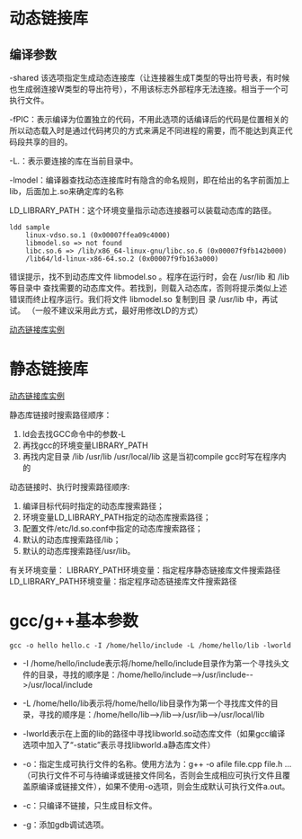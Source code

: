 # 动态链接库

## 编译参数

-shared 该选项指定生成动态连接库（让连接器生成T类型的导出符号表，有时候也生成弱连接W类型的导出符号），不用该标志外部程序无法连接。相当于一个可执行文件。

-fPIC：表示编译为位置独立的代码，不用此选项的话编译后的代码是位置相关的所以动态载入时是通过代码拷贝的方式来满足不同进程的需要，而不能达到真正代码段共享的目的。

-L.：表示要连接的库在当前目录中。

-lmodel：编译器查找动态连接库时有隐含的命名规则，即在给出的名字前面加上lib，后面加上.so来确定库的名称

 LD_LIBRARY_PATH：这个环境变量指示动态连接器可以装载动态库的路径。

```shell
ldd sample
	linux-vdso.so.1 (0x00007ffea09c4000)
	libmodel.so => not found
	libc.so.6 => /lib/x86_64-linux-gnu/libc.so.6 (0x00007f9fb142b000)
	/lib64/ld-linux-x86-64.so.2 (0x00007f9fb163a000)
```

错误提示，找不到动态库文件 libmodel.so 。程序在运行时，会在 /usr/lib 和 /lib 等目录中 查找需要的动态库文件。若找到，则载入动态库，否则将提示类似上述错误而终止程序运行。我们将文件 libmodel.so 复制到目 录 /usr/lib 中，再试试。 （一般不建议采用此方式，最好用修改LD的方式）

[动态链接库实例](sample/sample1)

# 静态链接库

[动态链接库实例](sample/sample2)


 静态库链接时搜索路径顺序： 
1. ld会去找GCC命令中的参数-L
2. 再找gcc的环境变量LIBRARY_PATH
3. 再找内定目录 /lib /usr/lib /usr/local/lib 这是当初compile gcc时写在程序内的

动态链接时、执行时搜索路径顺序:
1. 编译目标代码时指定的动态库搜索路径；
2. 环境变量LD_LIBRARY_PATH指定的动态库搜索路径；
3. 配置文件/etc/ld.so.conf中指定的动态库搜索路径；
4. 默认的动态库搜索路径/lib；
5. 默认的动态库搜索路径/usr/lib。

有关环境变量： 
LIBRARY_PATH环境变量：指定程序静态链接库文件搜索路径
LD_LIBRARY_PATH环境变量：指定程序动态链接库文件搜索路径

# gcc/g++基本参数

`gcc -o hello hello.c -I /home/hello/include -L /home/hello/lib -lworld`

- -I /home/hello/include表示将/home/hello/include目录作为第一个寻找头文件的目录，寻找的顺序是：/home/hello/include-->/usr/include-->/usr/local/include

- -L /home/hello/lib表示将/home/hello/lib目录作为第一个寻找库文件的目录，寻找的顺序是：/home/hello/lib-->/lib-->/usr/lib-->/usr/local/lib

- -lworld表示在上面的lib的路径中寻找libworld.so动态库文件（如果gcc编译选项中加入了“-static”表示寻找libworld.a静态库文件）

- -o：指定生成可执行文件的名称。使用方法为：g++ -o afile file.cpp file.h ... （可执行文件不可与待编译或链接文件同名，否则会生成相应可执行文件且覆盖原编译或链接文件），如果不使用-o选项，则会生成默认可执行文件a.out。

- -c：只编译不链接，只生成目标文件。

- -g：添加gdb调试选项。